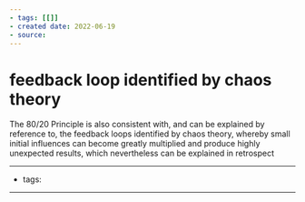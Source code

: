 ```yaml
---
- tags: [[]]
- created date: 2022-06-19
- source: 
---
```


# feedback loop identified by chaos theory

The 80/20 Principle is also consistent with, and can be explained by reference to, the feedback loops identified by chaos theory, whereby small initial influences can become greatly multiplied and produce highly unexpected results, which nevertheless can be explained in retrospect

---
- tags: 
---